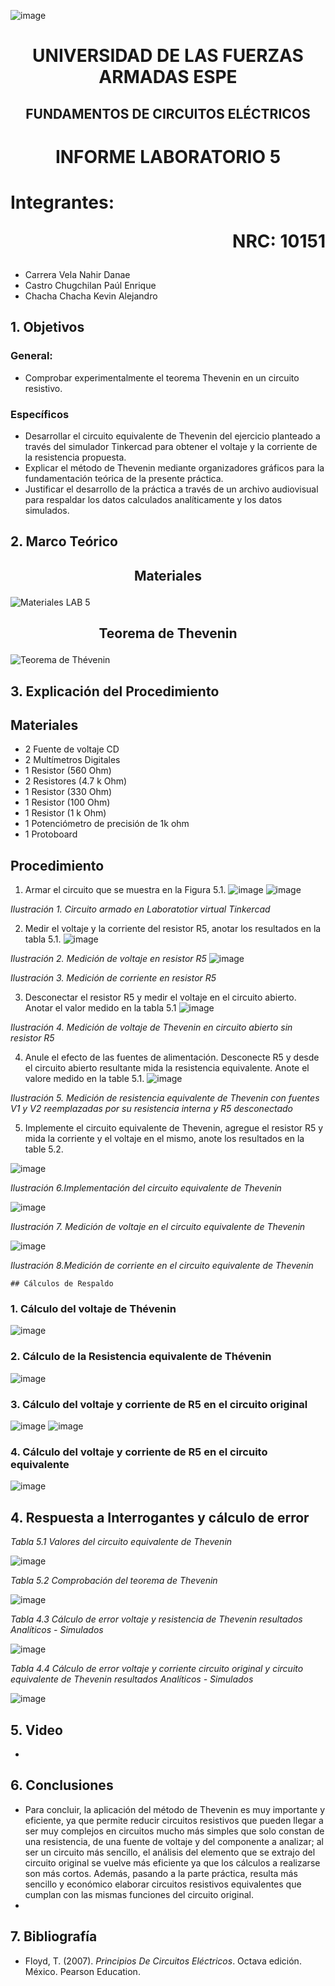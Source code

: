 ![image](https://user-images.githubusercontent.com/93786746/140656495-1e9017c5-1622-4145-a547-0ebbe5014f3d.png)
# <p align=center> UNIVERSIDAD DE LAS FUERZAS ARMADAS ESPE 
## <p align=center> FUNDAMENTOS DE CIRCUITOS ELÉCTRICOS
# <p align=center>  INFORME LABORATORIO 5
# Integrantes: <p align=right> NRC: 10151
* Carrera Vela Nahir Danae
* Castro Chugchilan Paúl Enrique
* Chacha Chacha Kevin Alejandro
## 1. Objetivos
  ### General: 
  * Comprobar experimentalmente el teorema Thevenin en un circuito resistivo.
  ### Específicos
  * Desarrollar el circuito equivalente de Thevenin del ejercicio planteado a través del simulador Tinkercad para obtener el voltaje y la corriente de la resistencia propuesta.
  * Explicar el método de Thevenin mediante organizadores gráficos para la fundamentación teórica de la presente práctica.
  * Justificar el desarrollo de la práctica a través de un archivo audiovisual para respaldar los datos calculados analíticamente y los datos simulados. 
## 2. Marco Teórico
  ## <p align=center> Materiales
  ![Materiales LAB 5](https://user-images.githubusercontent.com/93829976/148461204-d8f510dc-1ea7-47a3-89f7-57532b4d379c.jpeg)
  ## <p align=center> Teorema de Thevenin
 ![Teorema de Thévenin](https://user-images.githubusercontent.com/93829976/148461212-ed0eda6e-6be0-4d80-aca1-8e2790e729cd.jpeg)
## 3. Explicación del Procedimiento
   ## Materiales
 * 2 Fuente de voltaje CD
 * 2 Multímetros Digitales
 * 1 Resistor (560 Ohm)
 * 2 Resistores (4.7 k Ohm)
 * 1 Resistor (330 Ohm)
 * 1 Resistor (100 Ohm)
 * 1 Resistor (1 k Ohm)
 * 1 Potenciómetro de precisión de 1k ohm
 * 1 Protoboard
  ## Procedimiento
1) Armar el circuito que se muestra en la Figura 5.1.
 ![image](https://user-images.githubusercontent.com/93786746/148314776-5942268f-0199-40c0-be8f-7fa3c47e1eef.png)
 ![image](https://user-images.githubusercontent.com/93786746/148315018-aba44c74-a9c6-4c5f-a8ea-2131a8ad231c.png)

 _Ilustración 1. Circuito armado en Laboratotior virtual Tinkercad_
    
2) Medir el voltaje y la corriente del resistor R5, anotar los resultados en la tabla 5.1. 
![image](https://user-images.githubusercontent.com/93786746/148315132-c2fe5775-6afa-40af-b3d4-3cfd054c027c.png)
 
_Ilustración 2. Medición de voltaje en resistor R5_
![image](https://user-images.githubusercontent.com/93786746/148315246-3c751dcb-3e83-428a-b41d-b9b8f0ff15a8.png)
 
_Ilustración 3. Medición de corriente en resistor R5_
    
3) Desconectar el resistor R5 y medir el voltaje en el circuito abierto. Anotar el valor medido en la tabla 5.1
![image](https://user-images.githubusercontent.com/93786746/148315648-64221442-ef12-4f0f-91f0-da51d8305046.png)
 
_Ilustración 4. Medición de voltaje de Thevenin en circuito abierto sin resistor R5_
 
4) Anule el efecto de las fuentes de alimentación. Desconecte R5 y desde el circuito abierto resultante mida la resistencia equivalente. Anote el valore medido en la table 5.1.
![image](https://user-images.githubusercontent.com/93786746/148315944-ea4a61d3-e31c-48e7-ae8c-252ba0a33602.png)
 
 _Ilustración 5. Medición de resistencia equivalente de Thevenin con fuentes V1 y V2 reemplazadas por su resistencia interna y R5 desconectado_
 
 5) Implemente el circuito equivalente de Thevenin, agregue el resistor R5 y mida la corriente y el voltaje en el mismo, anote los resultados en la table 5.2.

![image](https://user-images.githubusercontent.com/93786746/148317700-e1535d22-5f92-449d-8dfc-4ef09141e7af.png)

_Ilustración 6.Implementación del circuito equivalente de Thevenin_
 
![image](https://user-images.githubusercontent.com/93786746/148317845-5c69b843-f882-4750-ab23-d987d0e93dd1.png)

 _Ilustración 7. Medición de voltaje en el circuito equivalente de Thevenin_
 
![image](https://user-images.githubusercontent.com/93786746/148317980-895947cc-cdc2-4e17-a243-6f8dd8092da3.png)

 _Ilustración 8.Medición de corriente en el circuito equivalente de Thevenin_
   
    ## Cálculos de Respaldo
  ### 1. Cálculo del voltaje de Thévenin
  ![image](https://user-images.githubusercontent.com/93829962/148465102-2e26f01e-5a42-45b1-9b6d-fe0ceb08c222.png)
  
  ### 2. Cálculo de la Resistencia equivalente de Thévenin
  ![image](https://user-images.githubusercontent.com/93829962/148465053-5dec9dc9-5ade-40fc-8dc6-4eff70756c45.png)
    
  ### 3. Cálculo del voltaje y corriente de R5 en el circuito original
  ![image](https://user-images.githubusercontent.com/93829962/148465289-4619e408-5161-4fda-b743-06b08dcd669d.png)
  ![image](https://user-images.githubusercontent.com/93829962/148465334-e79de58e-05dc-4419-a4a6-bae6122213ff.png)
  
  ### 4. Cálculo del voltaje y corriente de R5 en el circuito equivalente 
  ![image](https://user-images.githubusercontent.com/93829962/148465379-b72b8715-7d40-469a-bf6f-3c63dd8b24b0.png)

## 4. Respuesta a Interrogantes y cálculo de error
_Tabla 5.1 Valores del circuito equivalente de Thevenin_
    
![image](https://user-images.githubusercontent.com/93786746/148465594-a4024b36-35d3-4ec8-94cd-ebed5dbade37.png)

_Tabla 5.2 Comprobación del teorema de Thevenin_
    
![image](https://user-images.githubusercontent.com/93786746/148465609-75aba92f-d72a-4f36-9ed2-42dbae4f7be7.png)
    

_Tabla 4.3 Cálculo de error voltaje y resistencia de Thevenin resultados Analíticos - Simulados_
    
![image](https://user-images.githubusercontent.com/93786746/148465656-79cedf58-b7bc-4b10-8b5f-e2f7a2545c69.png)


_Tabla 4.4 Cálculo de error voltaje y corriente circuito original y circuito equivalente de Thevenin resultados Analíticos - Simulados_
    
![image](https://user-images.githubusercontent.com/93786746/148465729-975694c8-180d-4da3-8ae1-6dc7bf4ec86e.png)
    


## 5. Video
  * 
## 6. Conclusiones
  * Para concluir, la aplicación del método de Thevenin es muy importante y eficiente, ya que permite reducir circuitos resistivos que pueden llegar a ser muy complejos en circuitos mucho más simples que solo constan de una resistencia, de una fuente de voltaje y del componente a analizar; al ser un circuito más sencillo, el análisis del elemento que se extrajo del circuito original se vuelve más eficiente ya que los cálculos a realizarse son más cortos. Además, pasando a la parte práctica, resulta más sencillo y económico elaborar circuitos resistivos equivalentes que cumplan con las mismas funciones del circuito original.
  * 
## 7. Bibliografía
 * Floyd, T. (2007). _Principios De Circuitos Eléctricos_. Octava edición. México. Pearson Education.
